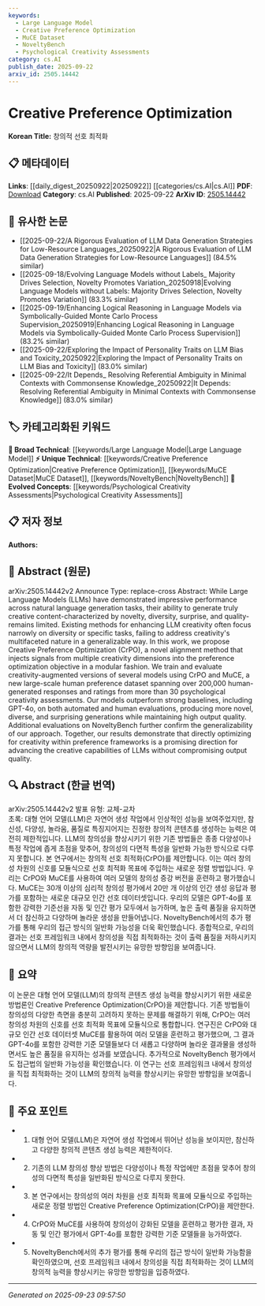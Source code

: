 ```yaml
---
keywords:
  - Large Language Model
  - Creative Preference Optimization
  - MuCE Dataset
  - NoveltyBench
  - Psychological Creativity Assessments
category: cs.AI
publish_date: 2025-09-22
arxiv_id: 2505.14442
---
```


<!-- KEYWORD_LINKING_METADATA:
{
  "processed_timestamp": "2025-09-23T09:57:50.968045",
  "vocabulary_version": "1.0",
  "selected_keywords": [
    "Large Language Model",
    "Creative Preference Optimization",
    "MuCE Dataset",
    "NoveltyBench",
    "Psychological Creativity Assessments"
  ],
  "rejected_keywords": [],
  "similarity_scores": {
    "Large Language Model": 0.85,
    "Creative Preference Optimization": 0.95,
    "MuCE Dataset": 0.9,
    "NoveltyBench": 0.8,
    "Psychological Creativity Assessments": 0.78
  },
  "extraction_method": "AI_prompt_based",
  "budget_applied": true,
  "candidates_json": {
    "candidates": [
      {
        "surface": "Large Language Models",
        "canonical": "Large Language Model",
        "aliases": [
          "LLMs"
        ],
        "category": "broad_technical",
        "rationale": "A fundamental technology discussed in the paper, linking to a broad area of research in NLP.",
        "novelty_score": 0.3,
        "connectivity_score": 0.9,
        "specificity_score": 0.5,
        "link_intent_score": 0.85
      },
      {
        "surface": "Creative Preference Optimization",
        "canonical": "Creative Preference Optimization",
        "aliases": [
          "CrPO"
        ],
        "category": "unique_technical",
        "rationale": "A novel method introduced in the paper, central to its contributions.",
        "novelty_score": 0.9,
        "connectivity_score": 0.7,
        "specificity_score": 0.85,
        "link_intent_score": 0.95
      },
      {
        "surface": "MuCE",
        "canonical": "MuCE Dataset",
        "aliases": [
          "MuCE"
        ],
        "category": "unique_technical",
        "rationale": "A new dataset introduced in the paper, critical for evaluating the proposed method.",
        "novelty_score": 0.85,
        "connectivity_score": 0.65,
        "specificity_score": 0.8,
        "link_intent_score": 0.9
      },
      {
        "surface": "NoveltyBench",
        "canonical": "NoveltyBench",
        "aliases": [],
        "category": "unique_technical",
        "rationale": "A benchmark used for additional evaluations, highlighting the method's generalizability.",
        "novelty_score": 0.75,
        "connectivity_score": 0.6,
        "specificity_score": 0.7,
        "link_intent_score": 0.8
      },
      {
        "surface": "psychological creativity assessments",
        "canonical": "Psychological Creativity Assessments",
        "aliases": [],
        "category": "evolved_concepts",
        "rationale": "Represents a novel application area for LLMs, bridging psychology and AI.",
        "novelty_score": 0.7,
        "connectivity_score": 0.55,
        "specificity_score": 0.75,
        "link_intent_score": 0.78
      }
    ],
    "ban_list_suggestions": [
      "method",
      "performance",
      "evaluation"
    ]
  },
  "decisions": [
    {
      "candidate_surface": "Large Language Models",
      "resolved_canonical": "Large Language Model",
      "decision": "linked",
      "scores": {
        "novelty": 0.3,
        "connectivity": 0.9,
        "specificity": 0.5,
        "link_intent": 0.85
      }
    },
    {
      "candidate_surface": "Creative Preference Optimization",
      "resolved_canonical": "Creative Preference Optimization",
      "decision": "linked",
      "scores": {
        "novelty": 0.9,
        "connectivity": 0.7,
        "specificity": 0.85,
        "link_intent": 0.95
      }
    },
    {
      "candidate_surface": "MuCE",
      "resolved_canonical": "MuCE Dataset",
      "decision": "linked",
      "scores": {
        "novelty": 0.85,
        "connectivity": 0.65,
        "specificity": 0.8,
        "link_intent": 0.9
      }
    },
    {
      "candidate_surface": "NoveltyBench",
      "resolved_canonical": "NoveltyBench",
      "decision": "linked",
      "scores": {
        "novelty": 0.75,
        "connectivity": 0.6,
        "specificity": 0.7,
        "link_intent": 0.8
      }
    },
    {
      "candidate_surface": "psychological creativity assessments",
      "resolved_canonical": "Psychological Creativity Assessments",
      "decision": "linked",
      "scores": {
        "novelty": 0.7,
        "connectivity": 0.55,
        "specificity": 0.75,
        "link_intent": 0.78
      }
    }
  ]
}
-->

# Creative Preference Optimization

**Korean Title:** 창의적 선호 최적화

## 📋 메타데이터

**Links**: [[daily_digest_20250922|20250922]] [[categories/cs.AI|cs.AI]]
**PDF**: [Download](https://arxiv.org/pdf/2505.14442.pdf)
**Category**: cs.AI
**Published**: 2025-09-22
**ArXiv ID**: [2505.14442](https://arxiv.org/abs/2505.14442)

## 🔗 유사한 논문
- [[2025-09-22/A Rigorous Evaluation of LLM Data Generation Strategies for Low-Resource Languages_20250922|A Rigorous Evaluation of LLM Data Generation Strategies for Low-Resource Languages]] (84.5% similar)
- [[2025-09-18/Evolving Language Models without Labels_ Majority Drives Selection, Novelty Promotes Variation_20250918|Evolving Language Models without Labels: Majority Drives Selection, Novelty Promotes Variation]] (83.3% similar)
- [[2025-09-19/Enhancing Logical Reasoning in Language Models via Symbolically-Guided Monte Carlo Process Supervision_20250919|Enhancing Logical Reasoning in Language Models via Symbolically-Guided Monte Carlo Process Supervision]] (83.2% similar)
- [[2025-09-22/Exploring the Impact of Personality Traits on LLM Bias and Toxicity_20250922|Exploring the Impact of Personality Traits on LLM Bias and Toxicity]] (83.0% similar)
- [[2025-09-22/It Depends_ Resolving Referential Ambiguity in Minimal Contexts with Commonsense Knowledge_20250922|It Depends: Resolving Referential Ambiguity in Minimal Contexts with Commonsense Knowledge]] (83.0% similar)

## 🏷️ 카테고리화된 키워드
**🧠 Broad Technical**: [[keywords/Large Language Model|Large Language Model]]
**⚡ Unique Technical**: [[keywords/Creative Preference Optimization|Creative Preference Optimization]], [[keywords/MuCE Dataset|MuCE Dataset]], [[keywords/NoveltyBench|NoveltyBench]]
**🚀 Evolved Concepts**: [[keywords/Psychological Creativity Assessments|Psychological Creativity Assessments]]

## 📋 저자 정보

**Authors:** 

## 📄 Abstract (원문)

arXiv:2505.14442v2 Announce Type: replace-cross 
Abstract: While Large Language Models (LLMs) have demonstrated impressive performance across natural language generation tasks, their ability to generate truly creative content-characterized by novelty, diversity, surprise, and quality-remains limited. Existing methods for enhancing LLM creativity often focus narrowly on diversity or specific tasks, failing to address creativity's multifaceted nature in a generalizable way. In this work, we propose Creative Preference Optimization (CrPO), a novel alignment method that injects signals from multiple creativity dimensions into the preference optimization objective in a modular fashion. We train and evaluate creativity-augmented versions of several models using CrPO and MuCE, a new large-scale human preference dataset spanning over 200,000 human-generated responses and ratings from more than 30 psychological creativity assessments. Our models outperform strong baselines, including GPT-4o, on both automated and human evaluations, producing more novel, diverse, and surprising generations while maintaining high output quality. Additional evaluations on NoveltyBench further confirm the generalizability of our approach. Together, our results demonstrate that directly optimizing for creativity within preference frameworks is a promising direction for advancing the creative capabilities of LLMs without compromising output quality.

## 🔍 Abstract (한글 번역)

arXiv:2505.14442v2 발표 유형: 교체-교차  
초록: 대형 언어 모델(LLM)은 자연어 생성 작업에서 인상적인 성능을 보여주었지만, 참신성, 다양성, 놀라움, 품질로 특징지어지는 진정한 창의적 콘텐츠를 생성하는 능력은 여전히 제한적입니다. LLM의 창의성을 향상시키기 위한 기존 방법들은 종종 다양성이나 특정 작업에 좁게 초점을 맞추어, 창의성의 다면적 특성을 일반화 가능한 방식으로 다루지 못합니다. 본 연구에서는 창의적 선호 최적화(CrPO)를 제안합니다. 이는 여러 창의성 차원의 신호를 모듈식으로 선호 최적화 목표에 주입하는 새로운 정렬 방법입니다. 우리는 CrPO와 MuCE를 사용하여 여러 모델의 창의성 증강 버전을 훈련하고 평가했습니다. MuCE는 30개 이상의 심리적 창의성 평가에서 20만 개 이상의 인간 생성 응답과 평가를 포함하는 새로운 대규모 인간 선호 데이터셋입니다. 우리의 모델은 GPT-4o를 포함한 강력한 기준선을 자동 및 인간 평가 모두에서 능가하며, 높은 출력 품질을 유지하면서 더 참신하고 다양하며 놀라운 생성을 만들어냅니다. NoveltyBench에서의 추가 평가를 통해 우리의 접근 방식의 일반화 가능성을 더욱 확인했습니다. 종합적으로, 우리의 결과는 선호 프레임워크 내에서 창의성을 직접 최적화하는 것이 출력 품질을 저하시키지 않으면서 LLM의 창의적 역량을 발전시키는 유망한 방향임을 보여줍니다.

## 📝 요약

이 논문은 대형 언어 모델(LLM)의 창의적 콘텐츠 생성 능력을 향상시키기 위한 새로운 방법론인 Creative Preference Optimization(CrPO)을 제안합니다. 기존 방법들이 창의성의 다양한 측면을 충분히 고려하지 못하는 문제를 해결하기 위해, CrPO는 여러 창의성 차원의 신호를 선호 최적화 목표에 모듈식으로 통합합니다. 연구진은 CrPO와 대규모 인간 선호 데이터셋 MuCE를 활용하여 여러 모델을 훈련하고 평가했으며, 그 결과 GPT-4o를 포함한 강력한 기준 모델들보다 더 새롭고 다양하며 놀라운 결과물을 생성하면서도 높은 품질을 유지하는 성과를 보였습니다. 추가적으로 NoveltyBench 평가에서도 접근법의 일반화 가능성을 확인했습니다. 이 연구는 선호 프레임워크 내에서 창의성을 직접 최적화하는 것이 LLM의 창의적 능력을 향상시키는 유망한 방향임을 보여줍니다.

## 🎯 주요 포인트

- 1. 대형 언어 모델(LLM)은 자연어 생성 작업에서 뛰어난 성능을 보이지만, 참신하고 다양한 창의적 콘텐츠 생성 능력은 제한적이다.
- 2. 기존의 LLM 창의성 향상 방법은 다양성이나 특정 작업에만 초점을 맞추어 창의성의 다면적 특성을 일반화된 방식으로 다루지 못한다.
- 3. 본 연구에서는 창의성의 여러 차원을 선호 최적화 목표에 모듈식으로 주입하는 새로운 정렬 방법인 Creative Preference Optimization(CrPO)을 제안한다.
- 4. CrPO와 MuCE를 사용하여 창의성이 강화된 모델을 훈련하고 평가한 결과, 자동 및 인간 평가에서 GPT-4o를 포함한 강력한 기준 모델들을 능가하였다.
- 5. NoveltyBench에서의 추가 평가를 통해 우리의 접근 방식이 일반화 가능함을 확인하였으며, 선호 프레임워크 내에서 창의성을 직접 최적화하는 것이 LLM의 창의적 능력을 향상시키는 유망한 방향임을 입증하였다.


---

*Generated on 2025-09-23 09:57:50*